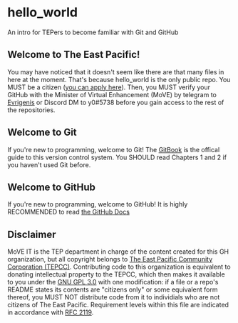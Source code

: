 # hello_world
An intro for TEPers to become familiar with Git and GitHub

## Welcome to The East Pacific!
You may have noticed that it doesn't seem like there are that many files in here at the moment. That's because hello_world is the only public repo. You MUST be a citizen ([you can apply here](https://tep.li/citizenship)). Then, you MUST verify your GitHub with the Minister of Virtual Enhancement (MoVE) by telegram to [Evrigenis](https://www.nationstates.net/nation=evrigenis) or Discord DM to y0#5738 before you gain access to the rest of the repositories.

## Welcome to Git
If you're new to programming, welcome to Git! The [GitBook](https://git-scm.com/book/en/v2) is the offical guide to this version control system. You SHOULD read Chapters 1 and 2 if you haven't used Git before.

## Welcome to GitHub
If you're new to programming, welcome to GitHub! It is highly RECOMMENDED to read [the GitHub Docs](https://docs.github.com/en/github/getting-started-with-github)

## Disclaimer
MoVE IT is the TEP department in charge of the content created for this GH organization, but all copyright belongs to [The East Pacific Community Corporation (TEPCC)](https://www.betterunite.com/theeastpacific). Contributing code to this organization is equivalent to donating intellectual property to the TEPCC, which then makes it available to you under the [GNU GPL 3.0](https://www.gnu.org/licenses/gpl-3.0.html) with one modification: if a file or a repo's README states its contents are "citizens only" or some equivalent form thereof, you MUST NOT distribute code from it to individials who are not citizens of The East Pacific. Requirement levels within this file are indicated in accordance with [RFC 2119](https://tools.ietf.org/html/rfc2119).

